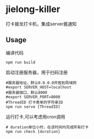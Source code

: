 <!--
 Copyright (c) 2022 System233
 
 This software is released under the MIT License.
 https://opensource.org/licenses/MIT
-->

# jielong-killer

打卡接龙打卡机，集成server酱通知

## Usage 

编译代码
```
npm run build
```

启动注册服务器，用于扫码注册
```shell
#服务器地址，默认0.0.0.0开放到局域网
#export SERVER_HOST=localhost
#服务器端口，默认8000
#export SERVER_PORT=8000
#ThreadID 打卡表单的字符串ID
npm run serve [ThreadID]
```

运行打卡,可以考虑用cron调用
```shell
# duration单位小时，在该时间内完成所有打卡
npm run check [duration]
```

